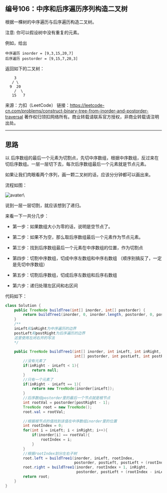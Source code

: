## 编号106：中序和后序遍历序列构造二叉树

根据一棵树的中序遍历与后序遍历构造二叉树。

注意:
你可以假设树中没有重复的元素。

例如，给出
```
中序遍历 inorder = [9,3,15,20,7]
后序遍历 postorder = [9,15,7,20,3]
```
返回如下的二叉树：

```
    3
   / \
  9  20
    /  \
   15   7
```
来源：力扣（LeetCode）
链接：https://leetcode-cn.com/problems/construct-binary-tree-from-inorder-and-postorder-traversal
著作权归领扣网络所有。商业转载请联系官方授权，非商业转载请注明出处。

---
## 思路

以 后序数组的最后一个元素为切割点，先切中序数组，根据中序数组，反过来在切后序数组。一层一层切下去，每次后序数组最后一个元素就是节点元素。

如果让我们肉眼看两个序列，画一颗二叉树的话，应该分分钟都可以画出来。

流程如图：

![avater](https://camo.githubusercontent.com/4ed69d4938c961bfb8b4b53cfafff5a5b3671fc663f120009e4724940974207c/68747470733a2f2f696d672d626c6f672e6373646e696d672e636e2f32303231303230333135343234393836302e706e67)\

说到一层一层切割，就应该想到了递归。

来看一下一共分几步：

* 第一步：如果数组大小为零的话，说明是空节点了。

* 第二步：如果不为空，那么取后序数组最后一个元素作为节点元素。

* 第三步：找到后序数组最后一个元素在中序数组的位置，作为切割点

* 第四步：切割中序数组，切成中序左数组和中序右数组 （顺序别搞反了，一定是先切中序数组）

* 第五步：切割后序数组，切成后序左数组和后序右数组

* 第六步：递归处理左区间和右区间


代码如下：

```java
class Solution {
    public TreeNode buildTree(int[] inorder, int[] postorder) {
        return buildTree1(inorder, 0, inorder.length, postorder, 0, postorder.length);
    }
    /** 
    inLeft和inRight为中序遍历的边界
    postLeft和postRight为后序遍历的边界
    这里使用左闭右开的写法
    */
    
    public TreeNode buildTree1(int[] inorder, int inLeft, int inRight, 
                               int[] postorder, int postLeft, int postRight){
        //没有元素了
        if(inRight - inLeft < 1){
            return null;
        }
        //只有一个元素了
        if(inRight - inLeft == 1){
            return new TreeNode(inorder[inLeft]);
        }
        //后序数组postorder里的最后一个节点就是根节点
        int rootVal = postorder[postRight - 1];
        TreeNode root = new TreeNode();
        root.val = rootVal;
        
        //根据根节点的值找到该值在中序数组inorder里的位置
        int rootIndex = 0;
        for(int i = inLeft; i < inRight; i++){
            if(inorder[i] == rootVal){
                rootIndex = i;
            }
        }
        //根据rootIndex划分左右子树
        root.left = buildTree1(inorder, inLeft, rootIndex, 
                               postorder, postLeft, postLeft + (rootIndex - inLeft));
        root.right = buildTree1(inorder, rootIndex + 1, inRight, 
                                postorder, postLeft + (rootIndex - inLeft), postRight - 1);
        return root; 
    }
}
```